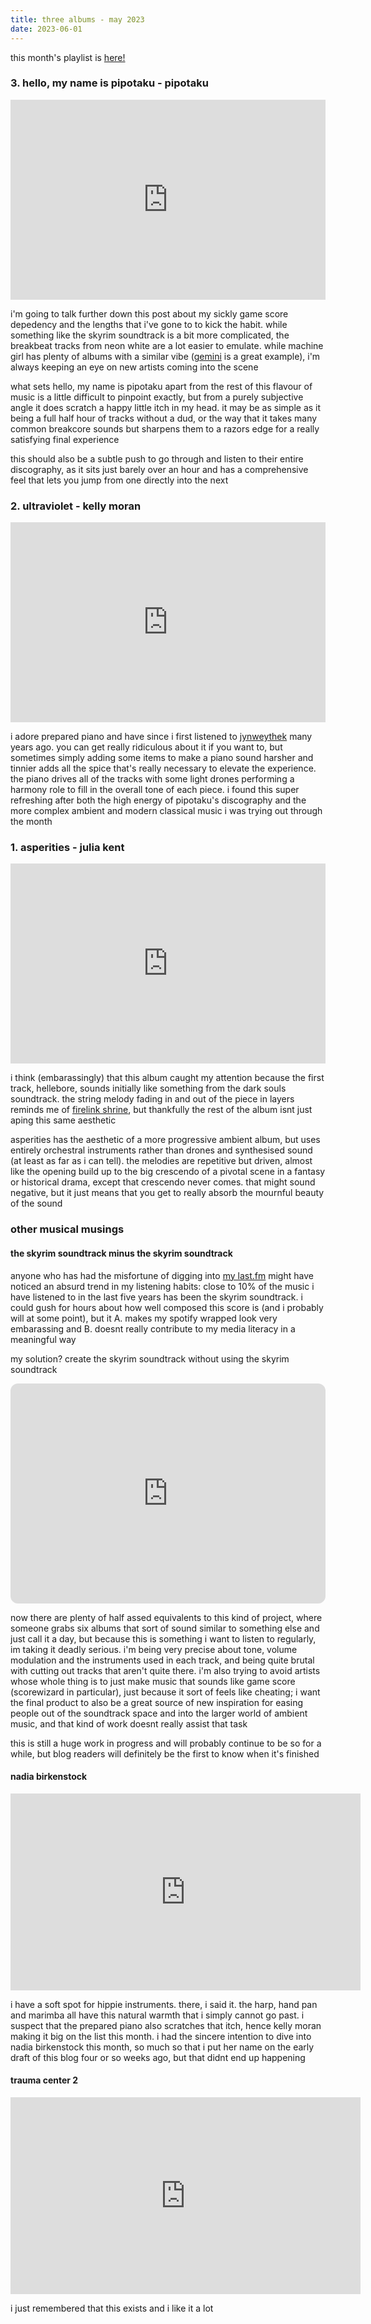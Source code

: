 ```yaml
---
title: three albums - may 2023
date: 2023-06-01
---
```


this month's playlist is [here!](https://open.spotify.com/playlist/6BU15m431CObSKIN0FeLgQ?si=6b85e44c13e6416a)

### 3. hello, my name is pipotaku - pipotaku  
<iframe style="border: 0; width: 100%; height: 320px;" src="https://bandcamp.com/EmbeddedPlayer/album=2704358402/size=large/bgcol=ffffff/linkcol=0687f5/artwork=small/transparent=true/" seamless><a href="https://pipotaku.bandcamp.com/album/hello-my-name-is-pipotaku">Hello, My Name Is Pipotaku by Pipotaku</a></iframe>  

i'm going to talk further down this post about my sickly game score depedency and the lengths that i've gone to to kick the habit. while something like the skyrim soundtrack is a bit more complicated, the breakbeat tracks from neon white are a lot easier to emulate. while machine girl has plenty of albums with a similar vibe ([gemini](https://machinegirl.bandcamp.com/album/gemini) is a great example), i'm always keeping an eye on new artists coming into the scene

what sets hello, my name is pipotaku apart from the rest of this flavour of music is a little difficult to pinpoint exactly, but from a purely subjective angle it does scratch a happy little itch in my head. it may be as simple as it being a full half hour of tracks without a dud, or the way that it takes many common breakcore sounds but sharpens them to a razors edge for a really satisfying final experience

this should also be a subtle push to go through and listen to their entire discography, as it sits just barely over an hour and has a comprehensive feel that lets you jump from one directly into the next

### 2. ultraviolet - kelly moran
<iframe style="border: 0; width: 100%; height: 320px;" src="https://bandcamp.com/EmbeddedPlayer/album=3704305105/size=large/bgcol=ffffff/linkcol=0687f5/artwork=small/transparent=true/" seamless><a href="https://kellymoran.bandcamp.com/album/ultraviolet">Ultraviolet by kelly moran</a></iframe>  

i adore prepared piano and have since i first listened to [jynweythek](https://aphextwin.bandcamp.com/track/jynweythek) many years ago. you can get really ridiculous about it if you want to, but sometimes simply adding some items to make a piano sound harsher and tinnier adds all the spice that's really necessary to elevate the experience. the piano drives all of the tracks with some light drones performing a harmony role to fill in the overall tone of each piece. i found this  super refreshing after both the high energy of pipotaku's discography and the more complex ambient and modern classical music i was trying out through the month

### 1. asperities - julia kent  
<iframe style="border: 0; width: 100%; height: 320px;" src="https://bandcamp.com/EmbeddedPlayer/album=3258924639/size=large/bgcol=ffffff/linkcol=0687f5/artwork=small/transparent=true/" seamless><a href="https://music.juliakent.com/album/asperities">Asperities by Julia Kent</a></iframe>  

i think (embarassingly) that this album caught my attention because the first track, hellebore, sounds initially like something from the dark souls soundtrack. the string melody fading in and out of the piece in layers reminds me of [firelink shrine](https://www.youtube.com/watch?v=pJhVgB_H-Q8), but thankfully the rest of the album isnt just aping this same aesthetic

asperities has the aesthetic of a more progressive ambient album, but uses entirely orchestral instruments rather than drones and synthesised sound (at least as far as i can tell). the melodies are repetitive but driven, almost like the opening build up to the big crescendo of a pivotal scene in a fantasy or historical drama, except that crescendo never comes. that might sound negative, but it just means that you get to really absorb the mournful beauty of the sound

### other musical musings

#### the skyrim soundtrack minus the skyrim soundtrack  
anyone who has had the misfortune of digging into [my last.fm](https://www.last.fm/user/uuupah/library/albums) might have noticed an absurd trend in my listening habits: close to 10% of the music i have listened to in the last five years has been the skyrim soundtrack. i could gush for hours about how well composed this score is (and i probably will at some point), but it A. makes my spotify wrapped look very embarassing and B. doesnt really contribute to my media literacy in a meaningful way  

my solution? create the skyrim soundtrack without using the skyrim soundtrack

<iframe style="border-radius:12px" src="https://open.spotify.com/embed/playlist/65Zz0fFlrTOtBDt5O8bVBR?utm_source=generator" width="100%" height="352" frameBorder="0" allowfullscreen="" allow="autoplay; clipboard-write; encrypted-media; fullscreen; picture-in-picture" loading="lazy"></iframe>

now there are plenty of half assed equivalents to this kind of project, where someone grabs six albums that sort of sound similar to something else and just call it a day, but because this is something i want to listen to regularly, im taking it deadly serious. i'm being very precise about tone, volume modulation and the instruments used in each track, and being quite brutal with cutting out tracks that aren't quite there. i'm also trying to avoid artists whose whole thing is to just make music that sounds like game score (scorewizard in particular), just because it sort of feels like cheating; i want the final product to also be a great source of new inspiration for easing people out of the soundtrack space and into the larger world of ambient music, and that kind of work doesnt really assist that task

this is still a huge work in progress and will probably continue to be so for a while, but blog readers will definitely be the first to know when it's finished

#### nadia birkenstock  
<iframe width="560" height="315" src="https://www.youtube-nocookie.com/embed/jUdV_ZRrZes" title="YouTube video player" frameborder="0" allow="accelerometer; autoplay; clipboard-write; encrypted-media; gyroscope; picture-in-picture; web-share" allowfullscreen></iframe>  

i have a soft spot for hippie instruments. there, i said it. the harp, hand pan and marimba all have this natural warmth that i simply cannot go past. i suspect that the prepared piano also scratches that itch, hence kelly moran making it big on the list this month. i had the sincere intention to dive into nadia birkenstock this month, so much so that i put her name on the early draft of this blog four or so weeks ago, but that didnt end up happening  

#### trauma center 2  
<iframe width="560" height="315" src="https://www.youtube-nocookie.com/embed/dRBoQqgBF_A" title="YouTube video player" frameborder="0" allow="accelerometer; autoplay; clipboard-write; encrypted-media; gyroscope; picture-in-picture; web-share" allowfullscreen></iframe>  

i just remembered that this exists and i like it a lot
